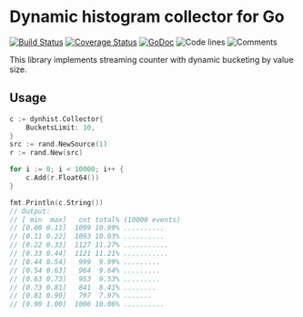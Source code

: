 # Dynamic histogram collector for Go

[![Build Status](https://travis-ci.org/vearutop/dynhist-go.svg?branch=master)](https://travis-ci.org/vearutop/dynhist-go)
[![Coverage Status](https://codecov.io/gh/vearutop/dynhist-go/branch/master/graph/badge.svg)](https://codecov.io/gh/vearutop/dynhist-go)
[![GoDoc](https://godoc.org/github.com/vearutop/dynhist-go?status.svg)](https://godoc.org/github.com/vearutop/dynhist-go)
![Code lines](https://sloc.xyz/github/vearutop/dynhist-go/?category=code)
![Comments](https://sloc.xyz/github/vearutop/dynhist-go/?category=comments)

This library implements streaming counter with dynamic bucketing by value size.

## Usage

```go
c := dynhist.Collector{
    BucketsLimit: 10,
}
src := rand.NewSource(1)
r := rand.New(src)

for i := 0; i < 10000; i++ {
    c.Add(r.Float64())
}

fmt.Println(c.String())
// Output:
// [ min  max]   cnt total% (10000 events)
// [0.00 0.11]  1099 10.99% ..........
// [0.11 0.22]  1093 10.93% ..........
// [0.22 0.33]  1127 11.27% ...........
// [0.33 0.44]  1121 11.21% ...........
// [0.44 0.54]   999  9.99% .........
// [0.54 0.63]   964  9.64% .........
// [0.63 0.73]   953  9.53% .........
// [0.73 0.81]   841  8.41% ........
// [0.81 0.90]   797  7.97% .......
// [0.90 1.00]  1006 10.06% ..........

```
